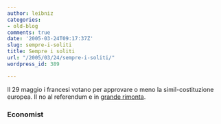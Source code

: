 ```yaml
---
author: leibniz
categories:
- old-blog
comments: true
date: '2005-03-24T09:17:37Z'
slug: sempre-i-soliti
title: Sempre i soliti
url: "/2005/03/24/sempre-i-soliti/"
wordpress_id: 389

---
```

Il 29 maggio i francesi votano per approvare o meno la simil-costituzione europea. Il no al referendum e in [grande rimonta](https://www.economist.com/world/europe/displaystory.cfm?story_id=3798465). 




### Economist
